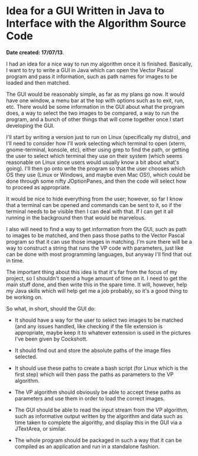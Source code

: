 Idea for a GUI Written in Java to Interface with the Algorithm Source Code
===========================================================================

**Date created: 17/07/13**.

I had an idea for a nice way to run my algorithm once it is finished. Basically, I want to try to
write a GUI in Java which can open the Vector Pascal program and pass it information, such as path
names for images to be loaded and then matched.

The GUI would be reasonably simple, as far as my plans go now. It would have one window, a menu bar at
the top with options such as to exit, run, etc. There would be some information in the GUI about what
the program does, a way to select the two images to be compared, a way to run the program, and a bunch
of other things that will come together once I start developing the GUI.

I'll start by writing a version just to run on Linux (specifically my distro), and I'll need to consider
how I'll work selecting which terminal to open (xterm, gnome-terminal, konsole, etc), either using grep
to find the path, or getting the user to select which terminal they use on their system (which seems
reasonable on Linux since users would usually know a bit about what's going). I'll then go onto write
the program so that the user chooses which OS they use (Linux or Windows, and maybe even Mac OS!), which
could be done through some nifty JOptionPanes, and then the code will select how to proceed as appropriate.

It would be nice to hide everything from the user; however, so far I know that a terminal can be opened and
commands can be sent to it, so if the terminal needs to be visible then I can deal with that. If I can get it
all running in the background then that would be marvelous.

I also will need to find a way to get information from the GUI, such as path to images to be matched, and then
pass those paths to the Vector Pascal program so that it can use those images in matching. I'm sure there will
be a way to construct a string that runs the VP code with parameters, just like can be done with most programming
languages, but anyway I'll find that out in time.

The important thing about this idea is that it's far from the focus of my project, so I shouldn't spend a huge
amount of time on it. I need to get the main stuff done, and then write this in the spare time. It will, however,
help my Java skills which will help get me a job probably, so it's a good thing to be working on.

So what, in short, should the GUI do:

* It should have a way for the user to select two images to be matched (and any issues handled, like
checking if the file extension is appropriate, maybe keep it to whatever extension is used in the pictures
I've been given by Cockshott.

* It should find out and store the absolute paths of the image files selected.

* It should use these paths to create a bash script (for Linux which is the first step) which will then pass
the paths as parameters to the VP algorithm.

* The VP algorithm should obviously be able to accept these paths as parameters and use them in order to load
the correct images.

* The GUI should be able to read the input stream from the VP algorithm, such as informative output written by
the algorithm and data such as time taken to complete the algorithy, and display this in the GUI via a JTextArea,
or similar.

* The whole program should be packaged in such a way that it can be compiled as an application and run in a standalone fashion.


